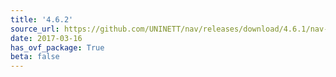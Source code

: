 ```yaml
---
title: '4.6.2'
source_url: https://github.com/UNINETT/nav/releases/download/4.6.1/nav-4.6.1.tar.gz
date: 2017-03-16
has_ovf_package: True
beta: false
---
```

